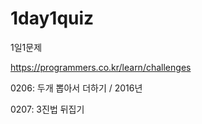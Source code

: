 # 1day1quiz
1일1문제

https://programmers.co.kr/learn/challenges

0206: 두개 뽑아서 더하기 / 2016년

0207: 3진법 뒤집기
